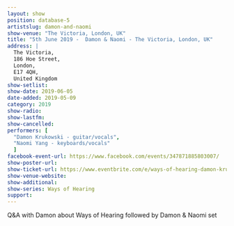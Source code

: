 ```yaml
---
layout: show
position: database-5
artistslug: damon-and-naomi
show-venue: "The Victoria, London, UK"
title: "5th June 2019 -  Damon & Naomi - The Victoria, London, UK"
address: |
  The Victoria, 
  186 Hoe Street, 
  London, 
  E17 4QH, 
  United Kingdom 
show-setlist:
show-date: 2019-06-05
date-added: 2019-05-09
category: 2019
show-radio:
show-lastfm:
show-cancelled:
performers: [
  "Damon Krukowski - guitar/vocals",
  "Naomi Yang - keyboards/vocals"
  ]
facebook-event-url: https://www.facebook.com/events/347871885803007/
show-poster-url: 
show-ticket-url: https://www.eventbrite.com/e/ways-of-hearing-damon-krukowski-in-conversation-damon-naomi-live-set-tickets-61492061411
show-venue-website: 
show-additional:
show-series: Ways of Hearing
support:
---
```

Q&A with Damon about Ways of Hearing followed by Damon & Naomi set

